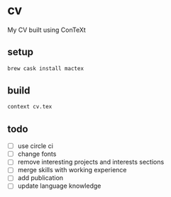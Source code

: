 # cv

My CV built using ConTeXt

## setup

```sh
brew cask install mactex
```

## build

```sh
context cv.tex
```

## todo

- [ ] use circle ci
- [ ] change fonts
- [ ] remove interesting projects and interests sections
- [ ] merge skills with working experience
- [ ] add publication
- [ ] update language knowledge